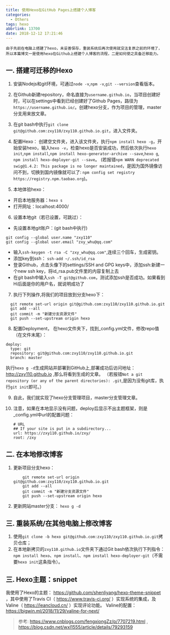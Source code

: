 ```yaml
---
title: 使用Hexo在GitHub Pages上搭建个人博客
categories:
  - Others
tags: hexo
abbrlink: 13700
date: 2018-12-12 17:21:46
---
```


	由于先前在电脑上搭建了hexo，未妥善保存，重装系统后再次使用就没法复原之前的环境了，所以本篇博文一是使用hexo在Github上搭建个人博客的流程，二是如何使之具备迁移能力。

## 一. 搭建可迁移的Hexo
1. 安装Nodejs和git环境，可通过`node -v`,`npm -v`,`git --version`查看版本。

2. 在Github新建repository，命名直接为`username.github.io`，当项目创建好时，可以在settings中看到已经创建好了Github Pages，路径为`https://username.github.io/`。创建hexo分支，作为项目的管理，master分支用来放文章。

3. 在git bash中执行`git clone git@github.com:zxy110/zxy110.github.io.git`，进入文件夹。

4. 配置Hexo： 创建空文件夹，进入该文件夹，执行`npm install hexo -g`，开始安装hexo，输入`hexo -v`，检查hexo是否安装成功，然后依次执行`hexo init`,`npm install`,`npm install hexo-generator-archive --save`,`hexo g`,
  `npm install hexo-deployer-git --save`。
  (若报错`npm WARN deprecated swig@1.4.2: This package is no longer maintained`，是因为国外镜像访问不到，切换到国内镜像就可以了: `npm config set registry https://registry.npm.taobao.org`)。

5. 本地体验hexo： 
  - 开启本地服务器：`hexo s`
  - 打开网址：localhost:4000/

6. 设置本地git（若已设置，可跳过）：
  - 先设置本地git账户：(git bash中执行)
  ```
  git config --global user.name "zxy110"
  git config --global user.email "zxy_whu@qq.com"
  ```
  - 输入`ssh-keygen -t rsa -C "zxy_whu@qq.com"`,连续三个回车，生成密钥。
  - 添加key到ssh： `ssh-add ~/.ssh/id_rsa`
  - 登录Github，点击头像下的settings/SSH and GPG keys中，添加ssh:新建一个new ssh key，将id_rsa.pub文件里的内容复制上去
  - 在git bash中输入`ssh -T git@github.com`，测试添加ssh是否成功。如果看到Hi后面是你的用户名，就说明成功了

7. 执行下列操作,将我们的项目放到分支hexo下：
  ```
  	git remote set-url origin git@github.com:zxy110/zxy110.github.io.git
  	git add --all 
  	git commit -m "新建分支资源文件"
  	git push --set-upstream origin hexo 
  ```

8. 配置Deployment， 在hexo文件夹下，找到_config.yml文件，修改repo值（在文件末尾）：
  ```
  deploy:
  	type: git
  	repository: git@github.com:zxy110/zxy110.github.io.git
  	branch: master
  ```
  执行`hexo g -d`生成网站并部署到GitHub上,部署成功后访问地址：http://zxy110.github.io ,那么将看到生成的文章。
  （若报错`Not a git repository (or any of the parent directories): .git`,是因为没有git库，执行`git init`即可。）

9. 自此，我们就实现了hexo分支管理项目，master分支管理文章。

10. 注意，如果在本地显示没有问题，deploy后显示不出主题框架，则是_config.yml中url的配置问题：

    ```
    # URL
    ## If your site is put in a subdirectory...
    url: https://zxy110.github.io/zxy/
    root: /zxy
    ```

    
## 二. 在本地修改博客
1. 更新项目分支hexo：
	```
		git remote set-url origin git@github.com:zxy110/zxy110.github.io.git
		git add --all 
		git commit -m "新建分支资源文件"
		git push --set-upstream origin hexo 
	```
2. 更新网站master分支：
	``` hexo g -d ```

## 三. 重装系统/在其他电脑上修改博客
1. 使用`git clone -b hexo git@github.com:zxy110/zxy110.github.io.git`拷贝仓库；
2. 在本地新拷贝的`zxy110.github.io`文件夹下通过Git bash依次执行下列指令：`npm install hexo`、`npm install`、`npm install hexo-deployer-git`（不需要`hexo init`这条指令）。

## 三. Hexo主题：snippet
我使用了Hexo的主题： https://github.com/shenliyang/hexo-theme-snippet ，其中使用了Travis CI（ https://www.travis-ci.org/ ）实现系统的集成，及Valine（ https://leancloud.cn/ ）实现评论功能。
Valine的配置：https://bigwin.ml/2018/11/29/valine-for-next/

> 参考: https://www.cnblogs.com/fengxiongZz/p/7707219.html , https://blog.csdn.net/wxl1555/article/details/79293159 
